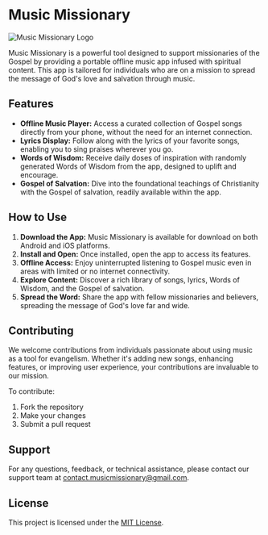 # Music Missionary


![Music Missionary Logo](ic_logo.png)

Music Missionary is a powerful tool designed to support missionaries of the Gospel by providing a portable offline music app infused with spiritual content. This app is tailored for individuals who are on a mission to spread the message of God's love and salvation through music.

## Features

- **Offline Music Player:** Access a curated collection of Gospel songs directly from your phone, without the need for an internet connection.
- **Lyrics Display:** Follow along with the lyrics of your favorite songs, enabling you to sing praises wherever you go.
- **Words of Wisdom:** Receive daily doses of inspiration with randomly generated Words of Wisdom from the app, designed to uplift and encourage.
- **Gospel of Salvation:** Dive into the foundational teachings of Christianity with the Gospel of salvation, readily available within the app.

## How to Use

1. **Download the App:** Music Missionary is available for download on both Android and iOS platforms.
2. **Install and Open:** Once installed, open the app to access its features.
3. **Offline Access:** Enjoy uninterrupted listening to Gospel music even in areas with limited or no internet connectivity.
4. **Explore Content:** Discover a rich library of songs, lyrics, Words of Wisdom, and the Gospel of salvation.
5. **Spread the Word:** Share the app with fellow missionaries and believers, spreading the message of God's love far and wide.

## Contributing

We welcome contributions from individuals passionate about using music as a tool for evangelism. Whether it's adding new songs, enhancing features, or improving user experience, your contributions are invaluable to our mission.

To contribute:

1. Fork the repository
2. Make your changes
3. Submit a pull request

## Support

For any questions, feedback, or technical assistance, please contact our support team at [contact.musicmissionary@gmail.com](mailto:contact.musicmissionary@gmail.com).

## License

This project is licensed under the [MIT License](terms_of_use.txt).

